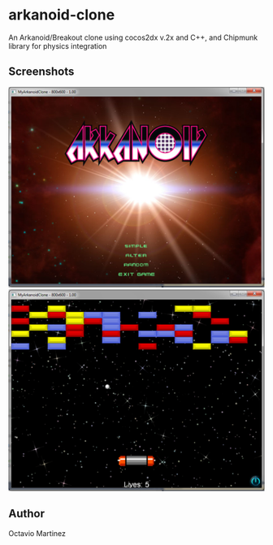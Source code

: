 # arkanoid-clone
 An Arkanoid/Breakout clone using cocos2dx v.2x and C++, and Chipmunk library for physics integration

Screenshots
------------

<div>
<img src="doc/screens/Screenshot_1.png" />
<img src="doc/screens/Screenshot_2.png" />
</div>


Author
--------
Octavio Martinez
